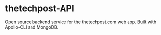 # thetechpost-API
Open source backend service for the thetechpost.com web app. Built with Apollo-CLI and MongoDB.
